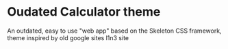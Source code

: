 # Oudated Calculator theme
An outdated, easy to use "web app" based on the Skeleton CSS framework, theme inspired by old google sites l1n3 site

